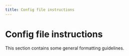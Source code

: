```yaml
---
title: Config file instructions
---
```


# Config file instructions


This section contains some general formatting guidelines.
